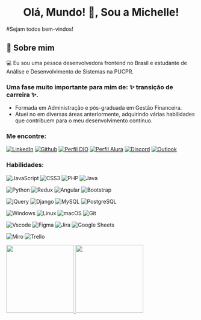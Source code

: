 <h1 align="center"> Olá, Mundo! 👋,  Sou a Michelle!</h1> 

#Sejam todos bem-vindos!

## 🚀 Sobre mim
:computer: Eu sou uma pessoa desenvolvedora frontend no Brasil e estudante de Análise e Desenvolvimento de Sistemas na PUCPR. 
### Uma fase muito importante para mim de: ✨ transição de carreira ✨.

- Formada em Administração e pós-graduada em Gestão Financeira.
- Atuei no em diversas áreas anteriormente, adquirindo várias habilidades que contribuem para o meu desenvolvimento contínuo.

<h3 align="left">Me encontre:</h3>

[![LinkedIn](https://img.shields.io/badge/linkedin-%230077B5.svg?style=for-the-badge&logo=linkedin&logoColor=white)](https://www.linkedin.com/in/michelle-goncalves-/)
[![Github](https://img.shields.io/badge/GitHub-100000?style=for-the-badge&logo=github&logoColor=white)](https://github.com/Mihgon)
[![Perfil DIO](https://img.shields.io/badge/-Meu%20Perfil%20na%20DIO-30A3DC?style=for-the-badg)](https://www.dio.me/users/mih_gon)
[![Perfil Alura](https://img.shields.io/badge/-Meu%20Perfil%20na%20Alura-30A3DC?style=for-the-badg)](https://cursos.alura.com.br/user/mih-gon)
[![Discord](https://img.shields.io/badge/Discord-7289DA?style=for-the-badge&logo=discord&logoColor=white)](https://discord.com/channels/@mihgon/)
[![Outlook](https://img.shields.io/badge/Microsoft_Outlook-0078D4?style=for-the-badge&logo=microsoft-outlook&logoColor=white)](mailto:mih_gon@hotmail.com)

<h3 align="left">Habilidades:</h3>

![JavaScript](https://img.shields.io/badge/JavaScript-F7DF1E?style=for-the-badge&logo=javascript&logoColor=black)
![CSS3](https://img.shields.io/badge/CSS3-1572B6?style=for-the-badge&logo=css3&logoColor=white)
![PHP](https://img.shields.io/badge/PHP-777BB4?style=for-the-badge&logo=php&logoColor=white)
![Java](https://img.shields.io/badge/java-%23ED8B00.svg?style=for-the-badge&logo=openjdk&logoColor=white)

![Python](https://img.shields.io/badge/python-3670A0?style=for-the-badge&logo=python&logoColor=ffdd54)
![Redux](https://img.shields.io/badge/redux-%23593d88.svg?style=for-the-badge&logo=redux&logoColor=white)
![Angular](https://img.shields.io/badge/Angular-DD0031?style=for-the-badge&logo=angular&logoColor=white)
![Bootstrap](https://img.shields.io/badge/-boostrap-0D1117?style=for-the-badge&logo=bootstrap&labelColor=0D1117)

![jQuery](https://img.shields.io/badge/jQuery-0769AD?style=for-the-badge&logo=jquery&logoColor=white)
![Django](https://img.shields.io/badge/django-%23092E20.svg?style=for-the-badge&logo=django&logoColor=white)
![MySQL](https://img.shields.io/badge/MySQL-00000F?style=for-the-badge&logo=mysql&logoColor=white)
![PostgreSQL](https://img.shields.io/badge/PostgreSQL-000?style=for-the-badge&logo=postgresql)

![Windows](https://img.shields.io/badge/Windows-000?style=for-the-badge&logo=windows&logoColor=2CA5E0)
![Linux](https://img.shields.io/badge/Linux-000?style=for-the-badge&logo=linux&logoColor=FCC624)
![macOS](https://img.shields.io/badge/mac%20os-000000?style=for-the-badge&logo=macos&logoColor=F0F0F0)
![Git](https://img.shields.io/badge/GIT-E44C30?style=for-the-badge&logo=git&logoColor=white)

![Vscode](https://img.shields.io/badge/Vscode-007ACC?style=for-the-badge&logo=visual-studio-code&logoColor=white)
![Figma](https://img.shields.io/badge/Figma-696969?style=for-the-badge&logo=figma&logoColor=figma)
![Jira](https://img.shields.io/badge/Jira-0052CC?style=for-the-badge&logo=Jira&logoColor=white)
![Google Sheets](https://img.shields.io/badge/Google%20Sheets-34A853?style=for-the-badge&logo=google-sheets&logoColor=white)

![Miro](https://img.shields.io/badge/Miro-F7C922?style=for-the-badge&logo=Miro&logoColor=050036)
![Trello](https://img.shields.io/badge/Trello-0052CC?style=for-the-badge&logo=trello&logoColor=white)
 
<div>
<a href="https://github.com/mihgon">
<img loading="lazy" height="180em" src="https://github-readme-stats.vercel.app/api/top-langs/?username=mihgon&layout=compact&langs_count=7&theme=dracula"/>
<img loading="lazy" height="180em" src="https://github-readme-stats.vercel.app/api?username=mihgon&show_icons=true&theme=dracula&include_all_commits=true&count_private=true"/>
</div>
